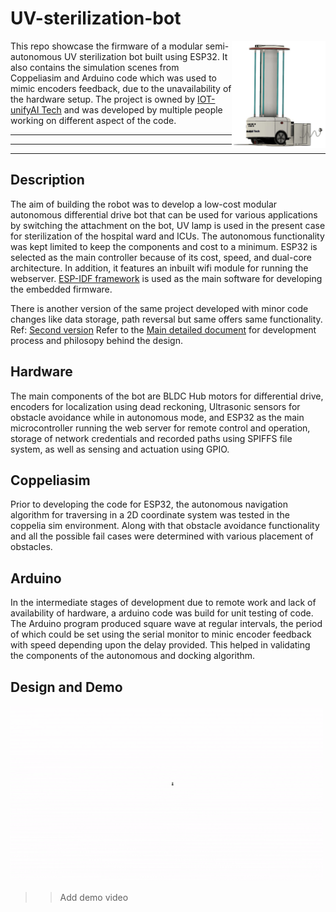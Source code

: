 # UV-sterilization-bot

<img align=right src="view5.JPG" width="150" title="UV sterilization bot"/> 

This repo showcase the firmware of a modular semi-autonomous UV sterilization bot built using ESP32. It also contains the simulation scenes from Coppeliasim and Arduino code which was used to mimic encoders feedback, due to the unavailability of the hardware setup. The project is owned by [IOT-unifyAI Tech](https://www.linkedin.com/company/iot-unifyai-tech/about/) and was developed by multiple people working on different aspect of the code. 

---
---
---
## Description

The aim of building the robot was to develop a low-cost modular autonomous differential drive bot that can be used for various applications by switching the attachment on the bot, UV lamp is used in the present case for sterilization of the hospital ward and ICUs. The autonomous functionality was kept limited to keep the components and cost to a minimum. ESP32 is selected as the main controller because of its cost, speed, and dual-core architecture. In addition, it features an inbuilt wifi module for running the webserver. [ESP-IDF framework](https://github.com/espressif/esp-idf) is used as the main software for developing the embedded firmware.

There is another version of the same project developed with minor code changes like data storage, path reversal but same offers same functionality. 
Ref: [Second version](https://github.com/tech-igloo/UV-sterilization-bot)
Refer to the [Main detailed document](https://docs.google.com/document/d/1RLSxYpE-qpH-aJCvkTX2Nx5258DcZrUb-oL_mETsY1s/edit?usp=sharing) for development process and philosopy behind the design. 

## Hardware

The main components of the bot are BLDC Hub motors for differential drive, encoders for localization using dead reckoning, Ultrasonic sensors for obstacle avoidance while in autonomous mode, and ESP32 as the main microcontroller running the web server for remote control and operation, storage of network credentials and recorded paths using SPIFFS file system, as well as sensing and actuation using GPIO.

## Coppeliasim

Prior to developing the code for ESP32, the autonomous navigation algorithm for traversing in a 2D coordinate system was tested in the coppelia sim environment. Along with that obstacle avoidance functionality and all the possible fail cases were determined with various placement of obstacles.

## Arduino

In the intermediate stages of development due to remote work and lack of availability of hardware, a arduino code was build for unit testing of code. The Arduino program produced square wave at regular intervals, the period of which could be set using the serial monitor to minic encoder feedback with speed depending upon the delay provided. This helped in validating the components of the autonomous and docking algorithm.

## Design and Demo

<img align=centre src="UV.gif" width="500" title="UV sterilization bot"/> 

>>Add demo video
